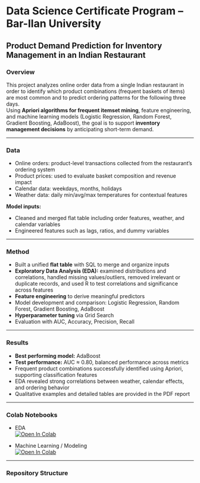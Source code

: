 # Data Science Certificate Program – Bar-Ilan University  
## Product Demand Prediction for Inventory Management in an Indian Restaurant

### Overview
This project analyzes online order data from a single Indian restaurant in order to identify which product combinations (frequent baskets of items) are most common and to predict ordering patterns for the following three days.  
Using **Apriori algorithms for frequent itemset mining**, feature engineering, and machine learning models (Logistic Regression, Random Forest, Gradient Boosting, AdaBoost), the goal is to support **inventory management decisions** by anticipating short-term demand.

---

### Data
- Online orders: product-level transactions collected from the restaurant’s ordering system  
- Product prices: used to evaluate basket composition and revenue impact  
- Calendar data: weekdays, months, holidays  
- Weather data: daily min/avg/max temperatures for contextual features  

**Model inputs:**  
- Cleaned and merged flat table including order features, weather, and calendar variables  
- Engineered features such as lags, ratios, and dummy variables  

---

### Method
- Built a unified **flat table** with SQL to merge and organize inputs  
- **Exploratory Data Analysis (EDA):** examined distributions and correlations, handled missing values/outliers, removed irrelevant or duplicate records, and used R to test correlations and significance across features  
- **Feature engineering** to derive meaningful predictors  
- Model development and comparison: Logistic Regression, Random Forest, Gradient Boosting, AdaBoost  
- **Hyperparameter tuning** via Grid Search  
- Evaluation with AUC, Accuracy, Precision, Recall  

---

### Results
- **Best performing model:** AdaBoost  
- **Test performance:** AUC ≈ 0.80, balanced performance across metrics  
- Frequent product combinations successfully identified using Apriori, supporting classification features  
- EDA revealed strong correlations between weather, calendar effects, and ordering behavior  
- Qualitative examples and detailed tables are provided in the PDF report  

---

### Colab Notebooks

- EDA  
  [![Open In Colab](https://colab.research.google.com/assets/colab-badge.svg)](https://colab.research.google.com/drive/1fvY5YNuII9T_nDxHjLGI6E5fYGfH1_q6?usp=drive_link)

- Machine Learning / Modeling  
  [![Open In Colab](https://colab.research.google.com/assets/colab-badge.svg)](https://colab.research.google.com/drive/1Jn4RslbPRjwbHYOh8lDNys5ooPSCYYBu?usp=drive_link)

---

### Repository Structure

